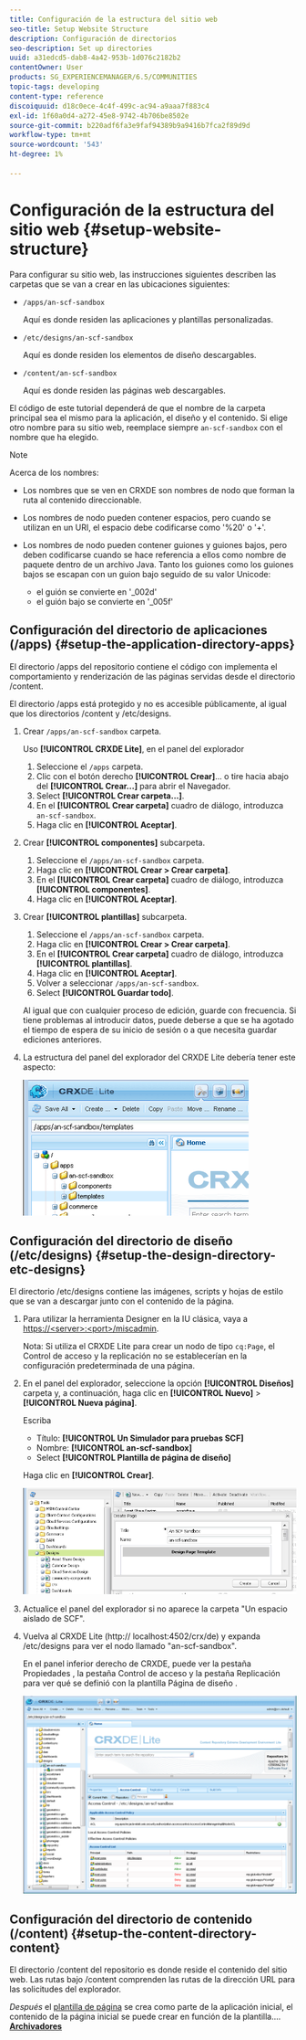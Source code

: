 ```yaml
---
title: Configuración de la estructura del sitio web
seo-title: Setup Website Structure
description: Configuración de directorios
seo-description: Set up directories
uuid: a31edcd5-dab8-4a42-953b-1d076c2182b2
contentOwner: User
products: SG_EXPERIENCEMANAGER/6.5/COMMUNITIES
topic-tags: developing
content-type: reference
discoiquuid: d18c0ece-4c4f-499c-ac94-a9aaa7f883c4
exl-id: 1f60a0d4-a272-45e8-9742-4b706be8502e
source-git-commit: b220adf6fa3e9faf94389b9a9416b7fca2f89d9d
workflow-type: tm+mt
source-wordcount: '543'
ht-degree: 1%

---
```


# Configuración de la estructura del sitio web {#setup-website-structure}

Para configurar su sitio web, las instrucciones siguientes describen las carpetas que se van a crear en las ubicaciones siguientes:

* `/apps/an-scf-sandbox`

   Aquí es donde residen las aplicaciones y plantillas personalizadas.

* `/etc/designs/an-scf-sandbox`

   Aquí es donde residen los elementos de diseño descargables.

* `/content/an-scf-sandbox`

   Aquí es donde residen las páginas web descargables.

El código de este tutorial dependerá de que el nombre de la carpeta principal sea el mismo para la aplicación, el diseño y el contenido. Si elige otro nombre para su sitio web, reemplace siempre `an-scf-sandbox` con el nombre que ha elegido.

>[!NOTE]
>
>Acerca de los nombres:
>
>* Los nombres que se ven en CRXDE son nombres de nodo que forman la ruta al contenido direccionable.
>* Los nombres de nodo pueden contener espacios, pero cuando se utilizan en un URI, el espacio debe codificarse como &#39;%20&#39; o &#39;+&#39;.
>* Los nombres de nodo pueden contener guiones y guiones bajos, pero deben codificarse cuando se hace referencia a ellos como nombre de paquete dentro de un archivo Java. Tanto los guiones como los guiones bajos se escapan con un guion bajo seguido de su valor Unicode:
   >
   >   * el guión se convierte en &#39;_002d&#39;
   >   * el guión bajo se convierte en &#39;_005f&#39;


## Configuración del directorio de aplicaciones (/apps) {#setup-the-application-directory-apps}

El directorio /apps del repositorio contiene el código con implementa el comportamiento y renderización de las páginas servidas desde el directorio /content.

El directorio /apps está protegido y no es accesible públicamente, al igual que los directorios /content y /etc/designs.

1. Crear `/apps/an-scf-sandbox` carpeta.

   Uso **[!UICONTROL CRXDE Lite]**, en el panel del explorador

   1. Seleccione el `/apps` carpeta.
   1. Clic con el botón derecho **[!UICONTROL Crear]**... o tire hacia abajo del **[!UICONTROL Crear...]** para abrir el Navegador.
   1. Select **[!UICONTROL Crear carpeta...]**.
   1. En el **[!UICONTROL Crear carpeta]** cuadro de diálogo, introduzca `an-scf-sandbox`.
   1. Haga clic en **[!UICONTROL Aceptar]**.

1. Crear **[!UICONTROL componentes]** subcarpeta.

   1. Seleccione el `/apps/an-scf-sandbox` carpeta.
   1. Haga clic en **[!UICONTROL Crear > Crear carpeta]**.
   1. En el **[!UICONTROL Crear carpeta]** cuadro de diálogo, introduzca **[!UICONTROL componentes]**.
   1. Haga clic en **[!UICONTROL Aceptar]**.

1. Crear **[!UICONTROL plantillas]** subcarpeta.

   1. Seleccione el `/apps/an-scf-sandbox` carpeta.
   1. Haga clic en **[!UICONTROL Crear > Crear carpeta]**.
   1. En el **[!UICONTROL Crear carpeta]** cuadro de diálogo, introduzca **[!UICONTROL plantillas]**.
   1. Haga clic en **[!UICONTROL Aceptar]**.
   1. Volver a seleccionar `/apps/an-scf-sandbox`.
   1. Select **[!UICONTROL Guardar todo]**.

   Al igual que con cualquier proceso de edición, guarde con frecuencia. Si tiene problemas al introducir datos, puede deberse a que se ha agotado el tiempo de espera de su inicio de sesión o a que necesita guardar ediciones anteriores.

1. La estructura del panel del explorador del CRXDE Lite debería tener este aspecto:

   ![crxde-template](assets/crxde-template.png)

## Configuración del directorio de diseño (/etc/designs) {#setup-the-design-directory-etc-designs}

El directorio /etc/designs contiene las imágenes, scripts y hojas de estilo que se van a descargar junto con el contenido de la página.

1. Para utilizar la herramienta Designer en la IU clásica, vaya a [https://&lt;server>:&lt;port>/miscadmin](http://localhost:4502/miscadmin).

   Nota: Si utiliza el CRXDE Lite para crear un nodo de tipo `cq:Page`, el Control de acceso y la replicación no se establecerían en la configuración predeterminada de una página.

1. En el panel del explorador, seleccione la opción **[!UICONTROL Diseños]** carpeta y, a continuación, haga clic en **[!UICONTROL Nuevo]** > **[!UICONTROL Nueva página]**.

   Escriba

   * Título: **[!UICONTROL Un Simulador para pruebas SCF]**
   * Nombre: **[!UICONTROL an-scf-sandbox]**
   * Select **[!UICONTROL Plantilla de página de diseño]**

   Haga clic en **[!UICONTROL Crear]**.

   ![plantilla de diseño](assets/design-template.png)

1. Actualice el panel del explorador si no aparece la carpeta &quot;Un espacio aislado de SCF&quot;.

1. Vuelva al CRXDE Lite (http:// localhost:4502/crx/de) y expanda /etc/designs para ver el nodo llamado &quot;an-scf-sandbox&quot;.

   En el panel inferior derecho de CRXDE, puede ver la pestaña Propiedades , la pestaña Control de acceso y la pestaña Replicación para ver qué se definió con la plantilla Página de diseño .

   ![crxde-configure-template](assets/crxde-configure-template.png)

## Configuración del directorio de contenido (/content) {#setup-the-content-directory-content}

El directorio /content del repositorio es donde reside el contenido del sitio web. Las rutas bajo /content comprenden las rutas de la dirección URL para las solicitudes del explorador.

*Después* el [plantilla de página](initial-app.md#createthepagetemplate) se crea como parte de la aplicación inicial, el contenido de la página inicial se puede crear en función de la plantilla.... [**Archivadores**](initial-app.md)
